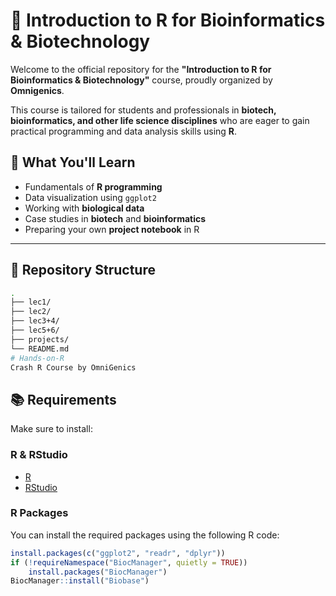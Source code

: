 # 🧬 Introduction to R for Bioinformatics & Biotechnology

Welcome to the official repository for the **"Introduction to R for Bioinformatics & Biotechnology"** course, proudly organized by **Omnigenics**.

This course is tailored for students and professionals in **biotech, bioinformatics, and other life science disciplines** who are eager to gain practical programming and data analysis skills using **R**.



## 🧠 What You'll Learn

- Fundamentals of **R programming**
- Data visualization using `ggplot2`
- Working with **biological data**
- Case studies in **biotech** and **bioinformatics**
- Preparing your own **project notebook** in R

---

## 📂 Repository Structure

```bash
.
├── lec1/
├── lec2/
├── lec3+4/
├── lec5+6/
├── projects/
└── README.md
# Hands-on-R
Crash R Course by OmniGenics
```
## 📚 Requirements

Make sure to install:

### R & RStudio

- [R](https://cran.r-project.org/)
- [RStudio](https://posit.co/download/rstudio-desktop/)

### R Packages

You can install the required packages using the following R code:

```r
install.packages(c("ggplot2", "readr", "dplyr"))
if (!requireNamespace("BiocManager", quietly = TRUE))
    install.packages("BiocManager")
BiocManager::install("Biobase")
